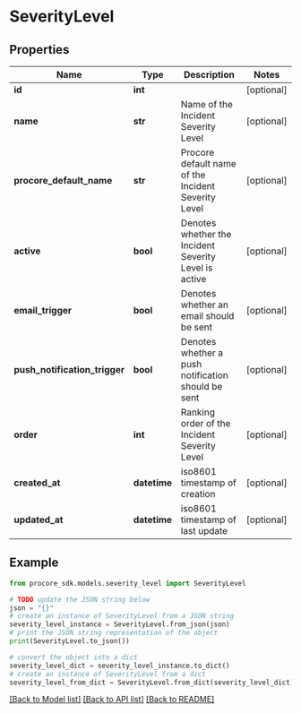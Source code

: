 # SeverityLevel


## Properties

Name | Type | Description | Notes
------------ | ------------- | ------------- | -------------
**id** | **int** |  | [optional] 
**name** | **str** | Name of the Incident Severity Level | [optional] 
**procore_default_name** | **str** | Procore default name of the Incident Severity Level | [optional] 
**active** | **bool** | Denotes whether the Incident Severity Level is active | [optional] 
**email_trigger** | **bool** | Denotes whether an email should be sent | [optional] 
**push_notification_trigger** | **bool** | Denotes whether a push notification should be sent | [optional] 
**order** | **int** | Ranking order of the Incident Severity Level | [optional] 
**created_at** | **datetime** | iso8601 timestamp of creation | [optional] 
**updated_at** | **datetime** | iso8601 timestamp of last update | [optional] 

## Example

```python
from procore_sdk.models.severity_level import SeverityLevel

# TODO update the JSON string below
json = "{}"
# create an instance of SeverityLevel from a JSON string
severity_level_instance = SeverityLevel.from_json(json)
# print the JSON string representation of the object
print(SeverityLevel.to_json())

# convert the object into a dict
severity_level_dict = severity_level_instance.to_dict()
# create an instance of SeverityLevel from a dict
severity_level_from_dict = SeverityLevel.from_dict(severity_level_dict)
```
[[Back to Model list]](../README.md#documentation-for-models) [[Back to API list]](../README.md#documentation-for-api-endpoints) [[Back to README]](../README.md)


